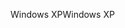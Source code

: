 <span data-ttu-id="a75d3-101">Windows XP</span><span class="sxs-lookup"><span data-stu-id="a75d3-101">Windows XP</span></span>